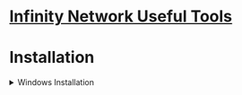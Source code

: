 # [Infinity Network Useful Tools](https://in8.network)

# Installation

<details>
<summary>Windows Installation</summary>
<br>

1. Install [Visual Studio Code](https://code.visualstudio.com/)
```bash
1. Download this Project
2. Open With Visual Studio Code
3. Go to the Terminal > New Terminal || Or use Ctrl + Shift + `
4. pip install -r requirements.txt
5. To use the checker type python checker.py
6. To use the lookup type python lookup.py
7. To check the leaderboard type python leaderboard.py
```
and done!

</details>
